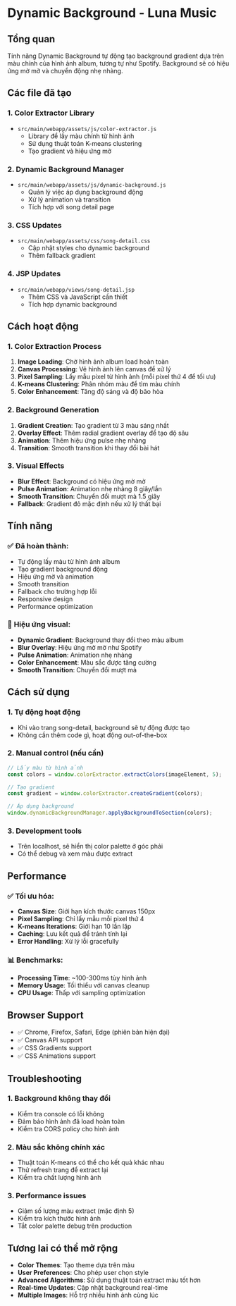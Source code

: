 # Dynamic Background - Luna Music

## Tổng quan

Tính năng Dynamic Background tự động tạo background gradient dựa trên màu chính của hình ảnh album, tương tự như Spotify. Background sẽ có hiệu ứng mờ mờ và chuyển động nhẹ nhàng.

## Các file đã tạo

### 1. Color Extractor Library

- `src/main/webapp/assets/js/color-extractor.js`
  - Library để lấy màu chính từ hình ảnh
  - Sử dụng thuật toán K-means clustering
  - Tạo gradient và hiệu ứng mờ

### 2. Dynamic Background Manager

- `src/main/webapp/assets/js/dynamic-background.js`
  - Quản lý việc áp dụng background động
  - Xử lý animation và transition
  - Tích hợp với song detail page

### 3. CSS Updates

- `src/main/webapp/assets/css/song-detail.css`
  - Cập nhật styles cho dynamic background
  - Thêm fallback gradient

### 4. JSP Updates

- `src/main/webapp/views/song-detail.jsp`
  - Thêm CSS và JavaScript cần thiết
  - Tích hợp dynamic background

## Cách hoạt động

### 1. Color Extraction Process

1. **Image Loading**: Chờ hình ảnh album load hoàn toàn
2. **Canvas Processing**: Vẽ hình ảnh lên canvas để xử lý
3. **Pixel Sampling**: Lấy mẫu pixel từ hình ảnh (mỗi pixel thứ 4 để tối ưu)
4. **K-means Clustering**: Phân nhóm màu để tìm màu chính
5. **Color Enhancement**: Tăng độ sáng và độ bão hòa

### 2. Background Generation

1. **Gradient Creation**: Tạo gradient từ 3 màu sáng nhất
2. **Overlay Effect**: Thêm radial gradient overlay để tạo độ sâu
3. **Animation**: Thêm hiệu ứng pulse nhẹ nhàng
4. **Transition**: Smooth transition khi thay đổi bài hát

### 3. Visual Effects

- **Blur Effect**: Background có hiệu ứng mờ mờ
- **Pulse Animation**: Animation nhẹ nhàng 8 giây/lần
- **Smooth Transition**: Chuyển đổi mượt mà 1.5 giây
- **Fallback**: Gradient đỏ mặc định nếu xử lý thất bại

## Tính năng

### ✅ **Đã hoàn thành:**

- Tự động lấy màu từ hình ảnh album
- Tạo gradient background động
- Hiệu ứng mờ và animation
- Smooth transition
- Fallback cho trường hợp lỗi
- Responsive design
- Performance optimization

### 🎨 **Hiệu ứng visual:**

- **Dynamic Gradient**: Background thay đổi theo màu album
- **Blur Overlay**: Hiệu ứng mờ mờ như Spotify
- **Pulse Animation**: Animation nhẹ nhàng
- **Color Enhancement**: Màu sắc được tăng cường
- **Smooth Transition**: Chuyển đổi mượt mà

## Cách sử dụng

### 1. Tự động hoạt động

- Khi vào trang song-detail, background sẽ tự động được tạo
- Không cần thêm code gì, hoạt động out-of-the-box

### 2. Manual control (nếu cần)

```javascript
// Lấy màu từ hình ảnh
const colors = window.colorExtractor.extractColors(imageElement, 5);

// Tạo gradient
const gradient = window.colorExtractor.createGradient(colors);

// Áp dụng background
window.dynamicBackgroundManager.applyBackgroundToSection(colors);
```

### 3. Development tools

- Trên localhost, sẽ hiển thị color palette ở góc phải
- Có thể debug và xem màu được extract

## Performance

### ✅ **Tối ưu hóa:**

- **Canvas Size**: Giới hạn kích thước canvas 150px
- **Pixel Sampling**: Chỉ lấy mẫu mỗi pixel thứ 4
- **K-means Iterations**: Giới hạn 10 lần lặp
- **Caching**: Lưu kết quả để tránh tính lại
- **Error Handling**: Xử lý lỗi gracefully

### 📊 **Benchmarks:**

- **Processing Time**: ~100-300ms tùy hình ảnh
- **Memory Usage**: Tối thiểu với canvas cleanup
- **CPU Usage**: Thấp với sampling optimization

## Browser Support

- ✅ Chrome, Firefox, Safari, Edge (phiên bản hiện đại)
- ✅ Canvas API support
- ✅ CSS Gradients support
- ✅ CSS Animations support

## Troubleshooting

### 1. Background không thay đổi

- Kiểm tra console có lỗi không
- Đảm bảo hình ảnh đã load hoàn toàn
- Kiểm tra CORS policy cho hình ảnh

### 2. Màu sắc không chính xác

- Thuật toán K-means có thể cho kết quả khác nhau
- Thử refresh trang để extract lại
- Kiểm tra chất lượng hình ảnh

### 3. Performance issues

- Giảm số lượng màu extract (mặc định 5)
- Kiểm tra kích thước hình ảnh
- Tắt color palette debug trên production

## Tương lai có thể mở rộng

- **Color Themes**: Tạo theme dựa trên màu
- **User Preferences**: Cho phép user chọn style
- **Advanced Algorithms**: Sử dụng thuật toán extract màu tốt hơn
- **Real-time Updates**: Cập nhật background real-time
- **Multiple Images**: Hỗ trợ nhiều hình ảnh cùng lúc
